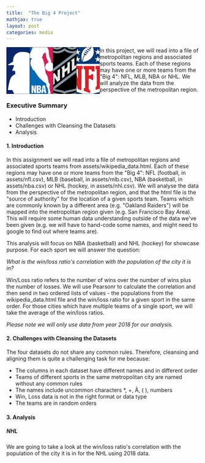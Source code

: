 ```yaml
---
title:  "The Big 4 Project"
mathjax: true
layout: post
categories: media
---
```


<img style="float:left" src="/assets/images/Image4_small.png">


In this project, we will read into a file of metropolitan regions and associated sports teams. Each of these regions may have one or more teams from the "Big 4": NFL, MLB, NBA or NHL.
We will analyze the data from the perspective of the metropolitan region. 


### Executive Summary
  * Introduction
  * Challenges with Cleansing the Datasets
  * Analysis


#### 1.	Introduction
In this assignment we will read into a file of metropolitan regions and associated sports teams from assets/wikipedia_data.html. Each of these regions may have one or more teams from the "Big 4": NFL (football, in assets/nfl.csv), MLB (baseball, in assets/mlb.csv), NBA (basketball, in assets/nba.csv) or NHL (hockey, in assets/nhl.csv). We will analyse the data from the perspective of the metropolitan region, and that the html file is the "source of authority" for the location of a given sports team. Teams which are commonly known by a different area (e.g. "Oakland Raiders") will be mapped into the metropolitan region given (e.g. San Francisco Bay Area). This will require some human data understanding outside of the data we've been given (e.g. we will have to hand-code some names, and might need to google to find out where teams are).

This analysis will focus on NBA (basketball) and NHL (hockey) for showcase purpose. For each sport we will answer the question:

*What is the win/loss ratio's correlation with the population of the city it is in?* 

Win/Loss ratio refers to the number of wins over the number of wins plus the number of losses. We will use Pearsonr to calculate the correlation and then send in two ordered lists of values - the populations from the wikipedia_data.html file and the win/loss ratio for a given sport in the same order. For those cities which have multiple teams of a single sport, we will take the average of the win/loss ratios. 

*Please note we will only use data from year 2018 for our analysis.*

#### 2.  Challenges with Cleansing the Datasets
The four datasets do not share any common rules. Therefore, cleansing and aligning them is quite a challenging task for me because:

  * The columns in each dataset have different names and in different order
  * Teams of different sports in the same metropolitan city are named without any common rules
  * The names include uncommon characters *, +, Â, ( ), numbers
  * Win, Loss data is not in the right format or data type
  * The teams are in random orders

#### 3.  Analysis
##### NHL
We are going to take a look at the win/loss ratio's correlation with the population of the city it is in for the NHL using 2018 data.

